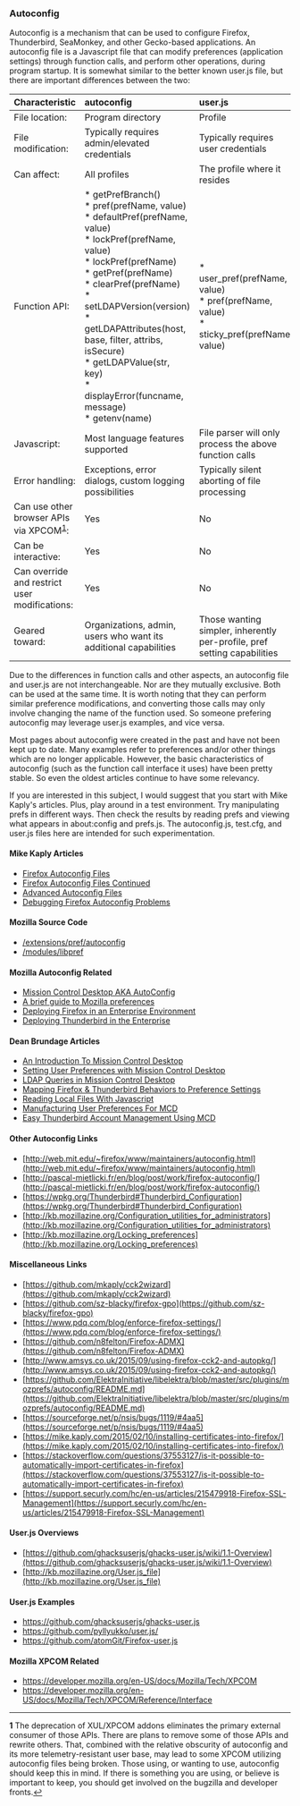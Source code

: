### Autoconfig

Autoconfig is a mechanism that can be used to configure Firefox, Thunderbird, SeaMonkey, and other Gecko-based applications.  An autoconfig file is a Javascript file that can modify preferences (application settings) through function calls, and perform other operations, during program startup.  It is somewhat similar to the better known user.js file, but there are important differences between the two:

|Characteristic|autoconfig|user.js|
|:-------------|:---------|:------|
|File location:|Program directory|Profile|
|File modification:|Typically requires admin/elevated credentials|Typically requires user credentials|
|Can affect:|All profiles|The profile where it resides|
|Function API:| * getPrefBranch()<br />* pref(prefName, value)<br />* defaultPref(prefName, value)<br />* lockPref(prefName, value)<br />* lockPref(prefName)<br /> * getPref(prefName)<br />* clearPref(prefName)<br />* setLDAPVersion(version)<br />* getLDAPAttributes(host, base, filter, attribs, isSecure)<br />* getLDAPValue(str, key)<br />* displayError(funcname, message)<br />* getenv(name)|* user_pref(prefName, value)<br />* pref(prefName, value)<br />* sticky_pref(prefName, value)|
|Javascript:|Most language features supported|File parser will only process the above function calls|
|Error handling:|Exceptions, error dialogs, custom logging possibilities|Typically silent aborting of file processing|
|Can use other browser APIs via XPCOM<sup id="a1">[1](#f1)</sup>:|Yes|No|
|Can be interactive:|Yes|No|
|Can override and restrict user modifications:|Yes|No|
|Geared toward:|Organizations, admin, users who want its additional capabilities|Those wanting simpler, inherently per-profile, pref setting capabilities|

Due to the differences in function calls and other aspects, an autoconfig file and user.js are not interchangeable.  Nor are they mutually exclusive.  Both can be used at the same time.  It is worth noting that they can perform similar preference modifications, and converting those calls may only involve changing the name of the function used.  So someone prefering autoconfig may leverage user.js examples, and vice versa.

Most pages about autoconfig were created in the past and have not been kept up to date.  Many examples refer to preferences and/or other things which are no longer applicable.  However, the basic characteristics of autoconfig (such as the function call interface it uses) have been pretty stable.  So even the oldest articles continue to have some relevancy.

If you are interested in this subject, I would suggest that you start with Mike Kaply's articles.  Plus, play around in a test environment.  Try manipulating prefs in different ways.  Then check the results by reading prefs and viewing what appears in about:config and prefs.js.  The autoconfig.js, test.cfg, and user.js files here are intended for such experimentation.

#### Mike Kaply Articles
* [Firefox Autoconfig Files](https://mike.kaply.com/2012/03/16/customizing-firefox-autoconfig-files)
* [Firefox Autoconfig Files Continued](https://mike.kaply.com/2012/03/20/customizing-firefox-autoconfig-files-continued/)
* [Advanced Autoconfig Files](https://mike.kaply.com/2012/03/22/customizing-firefox-advanced-autoconfig-files/)
* [Debugging Firefox Autoconfig Problems](https://mike.kaply.com/2016/09/08/debugging-firefox-autoconfig-problems/)

#### Mozilla Source Code
* [/extensions/pref/autoconfig](https://dxr.mozilla.org/mozilla-central/source/extensions/pref/autoconfig/)
* [/modules/libpref](https://dxr.mozilla.org/mozilla-central/source/modules/libpref/)

#### Mozilla Autoconfig Related
* [Mission Control Desktop AKA AutoConfig](https://developer.mozilla.org/docs/MCD,_Mission_Control_Desktop_AKA_AutoConfig)
* [A brief guide to Mozilla preferences](https://developer.mozilla.org/docs/Mozilla/Preferences/A_brief_guide_to_Mozilla_preferences)
* [Deploying Firefox in an Enterprise Environment](https://developer.mozilla.org/Firefox/Enterprise_deployment)
* [Deploying Thunderbird in the Enterprise](https://developer.mozilla.org/docs/Mozilla/Thunderbird/Deploying_Thunderbird_in_the_Enterprise)

#### Dean Brundage Articles
* [An Introduction To Mission Control Desktop](http://blog.deanandadie.net/2010/04/an-introduction-to-mission-control-desktop/)
* [Setting User Preferences with Mission Control Desktop](http://blog.deanandadie.net/2010/04/setting-user-preferences-with-mission-control-desktop/)
* [LDAP Queries in Mission Control Desktop](http://blog.deanandadie.net/2010/04/ldap-queries-in-mission-control-desktop/)
* [Mapping Firefox & Thunderbird Behaviors to Preference Settings](http://blog.deanandadie.net/2010/04/mapping-firefox-thunderbird-behaviors-to-preference-settings/)
* [Reading Local Files With Javascript](http://blog.deanandadie.net/2010/05/reading-local-files-with-javascript/)
* [Manufacturing User Preferences For MCD](http://blog.deanandadie.net/2010/05/manufacturing-user-preferences-for-mcd/)
* [Easy Thunderbird Account Management Using MCD](http://blog.deanandadie.net/2010/06/easy-thunderbird-account-management-using-mcd/)

#### Other Autoconfig Links
* [http://web.mit.edu/~firefox/www/maintainers/autoconfig.html](http://web.mit.edu/~firefox/www/maintainers/autoconfig.html)
* [http://pascal-mietlicki.fr/en/blog/post/work/firefox-autoconfig/](http://pascal-mietlicki.fr/en/blog/post/work/firefox-autoconfig/)
* [https://wpkg.org/Thunderbird#Thunderbird_Configuration](https://wpkg.org/Thunderbird#Thunderbird_Configuration)
* [http://kb.mozillazine.org/Configuration_utilities_for_administrators](http://kb.mozillazine.org/Configuration_utilities_for_administrators)
* [http://kb.mozillazine.org/Locking_preferences](http://kb.mozillazine.org/Locking_preferences)

#### Miscellaneous Links
* [https://github.com/mkaply/cck2wizard](https://github.com/mkaply/cck2wizard)
* [https://github.com/sz-blacky/firefox-gpo](https://github.com/sz-blacky/firefox-gpo)
* [https://www.pdq.com/blog/enforce-firefox-settings/](https://www.pdq.com/blog/enforce-firefox-settings/)
* [https://github.com/n8felton/Firefox-ADMX](https://github.com/n8felton/Firefox-ADMX)
* [http://www.amsys.co.uk/2015/09/using-firefox-cck2-and-autopkg/](http://www.amsys.co.uk/2015/09/using-firefox-cck2-and-autopkg/)
* [https://github.com/ElektraInitiative/libelektra/blob/master/src/plugins/mozprefs/autoconfig/README.md](https://github.com/ElektraInitiative/libelektra/blob/master/src/plugins/mozprefs/autoconfig/README.md)
* [https://sourceforge.net/p/nsis/bugs/1119/#4aa5](https://sourceforge.net/p/nsis/bugs/1119/#4aa5)
* [https://mike.kaply.com/2015/02/10/installing-certificates-into-firefox/](https://mike.kaply.com/2015/02/10/installing-certificates-into-firefox/)
* [https://stackoverflow.com/questions/37553127/is-it-possible-to-automatically-import-certificates-in-firefox](https://stackoverflow.com/questions/37553127/is-it-possible-to-automatically-import-certificates-in-firefox)
* [https://support.securly.com/hc/en-us/articles/215479918-Firefox-SSL-Management](https://support.securly.com/hc/en-us/articles/215479918-Firefox-SSL-Management)

#### User.js Overviews
* [https://github.com/ghacksuserjs/ghacks-user.js/wiki/1.1-Overview](https://github.com/ghacksuserjs/ghacks-user.js/wiki/1.1-Overview)
* [http://kb.mozillazine.org/User.js_file](http://kb.mozillazine.org/User.js_file)

#### User.js Examples
* https://github.com/ghacksuserjs/ghacks-user.js
* https://github.com/pyllyukko/user.js/
* https://github.com/atomGit/Firefox-user.js

#### Mozilla XPCOM Related
* https://developer.mozilla.org/en-US/docs/Mozilla/Tech/XPCOM
* https://developer.mozilla.org/en-US/docs/Mozilla/Tech/XPCOM/Reference/Interface
---
<b id="f1">1</b> The deprecation of XUL/XPCOM addons eliminates the primary external consumer of those APIs.  There are plans to remove some of those APIs and rewrite others.  That, combined with the relative obscurity of autoconfig and its more telemetry-resistant user base, may lead to some XPCOM utilizing autoconfig files being broken.  Those using, or wanting to use, autoconfig should keep this in mind.  If there is something you are using, or believe is important to keep, you should get involved on the bugzilla and developer fronts.[↩](#a1)

